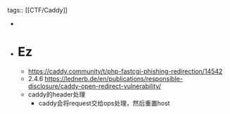 tags:: [[CTF/Caddy]]

-
- # Ez
	- https://caddy.community/t/php-fastcgi-phishing-redirection/14542
	- 2.4.6 https://lednerb.de/en/publications/responsible-disclosure/caddy-open-redirect-vulnerability/
	- caddy的header处理
		- caddy会将request交给ops处理，然后重置host